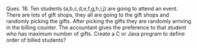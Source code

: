 Ques. 18. Ten students (a,b,c,d,e,f,g,h,i,j) are going to attend an event. There are lots of gift
shops, they all are going to the gift shops and randomly picking the gifts. After picking the gifts
they are randomly arriving in the billing counter. The accountant gives the preference to that
student who has maximum number of gifts. Create a C or Java program to define order of billed
students?
